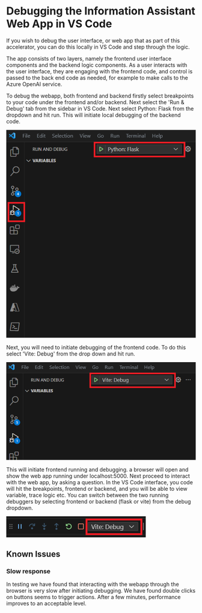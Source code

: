 # Debugging the Information Assistant Web App in VS Code

If you wish to debug the user interface, or web app that as part of this accelerator, you can do this locally in VS Code and step through the logic. 

The app consists of two layers, namely the frontend user interface components and the backend logic components. As a user interacts with the user interface, they are engaging with the frontend code, and control is passed to the back end code as needed, for example to make calls to the Azure OpenAI service.

To debug the webapp, both frontend and backend firstly select breakpoints to your code under the frontend and/or backend. Next select the 'Run & Debug' tab from the sidebar in VS Code. Next select Python: Flask from the dropdown and hit run. This will initiate local debugging of the backend code.

![backend debugging](images/webapp_debug_1.png)

Next, you will need to initiate debugging of the frontend code. To do this select 'Vite: Debug' from the drop down and hit run.

![frontend debugging](images/webapp_debug_2.png)

This will initiate frontend running and debugging. a browser will open and show the web app running under localhost:5000. Next proceed to interact with the web app, by asking a question. In the VS Code interface, you code will hit the breakpoints, frontend or backend, and you will be able to view variable, trace logic etc. You can switch between the two running debuggers by selecting frontend or backend  (flask or vite) from the debug dropdown.

![frontend debugging](images/webapp_debug_3.png)

## Known Issues

### Slow response

In testing we have found that interacting with the webapp through the browser is very slow after initiating debugging. We have found double clicks on buttons seems to trigger actions. After a few minutes, performance improves to an acceptable level.